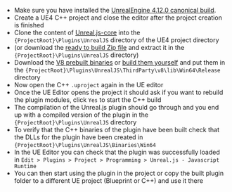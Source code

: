 - Make sure you have installed the [UnrealEngine 4.12.0 canonical build](https://www.unrealengine.com/dashboard).
- Create a UE4 C++ project and close the editor after the project creation is finished
- Clone the content of [Unreal.js-core](https://github.com/ncsoft/Unreal.js-core) into the `{ProjectRoot}\Plugins\UnrealJS` directory of the UE4 project directory
- (or download the [ready to build Zip file](https://github.com/ncsoft/Unreal.js-core/releases/tag/ready-to-build) and extract it in the `{ProjectRoot}\Plugins\UnrealJS` directory)
- Download the [V8 prebuilt binaries](https://github.com/ncsoft/Unreal.js-core/releases/tag/v8-5.1.300-win64) or [build them yourself](https://github.com/ncsoft/Unreal.js/wiki/V8) and put them in the `{ProjectRoot}\Plugins\UnrealJS\ThirdParty\v8\lib\Win64\Release` directory
- Now open the C++ `.uproject` again in the UE editor
- Once the UE Editor opens the project it should ask if you want to rebuild the plugin modules, click `Yes` to start the C++ build
- The compilation of the Unreal.js plugin should go through and you end up with a compiled version of the plugin in the `{ProjectRoot}\Plugins\UnrealJS` directory
- To verify that the C++ binaries of the plugin have been built check that the DLLs for the plugin have been created in `{ProjectRoot}\Plugins\UnrealJS\Binaries\Win64`
- In the UE Editor you can check that the plugin was successfully loaded in `Edit > Plugins > Project > Programming > Unreal.js - Javascript Runtime`
- You can then start using the plugin in the project or copy the built plugin folder to a different UE project (Blueprint or C++) and use it there